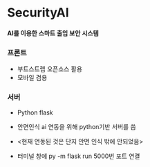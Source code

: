 # SecurityAI

#### AI를 이용한 스마트 출입 보안 시스템

### 프론트
* 부트스트랩 오픈소스 활용
* 모바일 겸용

### 서버
* Python flask

* 안면인식 ai 연동을 위해 python기반 서버를 씀
* <현재 연동된 것은 단지 안면 인식 밖에 안되었음>


* 터미널 창에  py -m flask run
5000번 포트 연결

